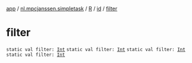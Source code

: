 [app](../../../index.md) / [nl.mpcjanssen.simpletask](../../index.md) / [R](../index.md) / [id](index.md) / [filter](.)

# filter

`static val filter: `[`Int`](https://kotlinlang.org/api/latest/jvm/stdlib/kotlin/-int/index.html)
`static val filter: `[`Int`](https://kotlinlang.org/api/latest/jvm/stdlib/kotlin/-int/index.html)
`static val filter: `[`Int`](https://kotlinlang.org/api/latest/jvm/stdlib/kotlin/-int/index.html)
`static val filter: `[`Int`](https://kotlinlang.org/api/latest/jvm/stdlib/kotlin/-int/index.html)